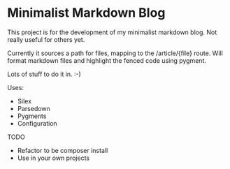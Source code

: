 Minimalist Markdown Blog
====

This project is for the development of my minimalist markdown blog. Not really useful for others yet.

Currently it sources a path for files, mapping to the /article/{file} route. Will format markdown files and highlight
the fenced code using pygment.

Lots of stuff to do it in. :-)

Uses:
- Silex
- Parsedown
- Pygments
- Configuration

TODO
- Refactor to be composer install
- Use in your own projects